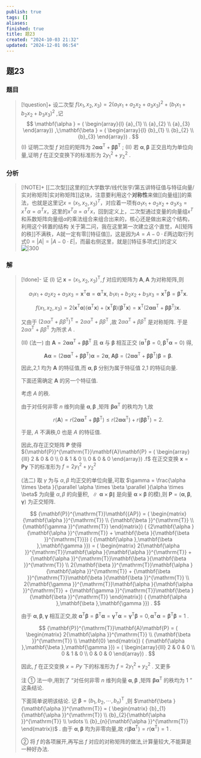 ```yaml
---
publish: true
tags: []
aliases: 
finished: true
title: 题23
created: "2024-10-03 21:32"
updated: "2024-12-01 06:54"
---
```

## 题23
### 题目
> [!question]+
> 设二次型 $f( {{x}_{1},{x}_{2},{x}_{3}})  = 2{( {a}_{1}{x}_{1} + {a}_{2}{x}_{2} + {a}_{3}{x}_{3}) }^{2} + {( {b}_{1}{x}_{1} + {b}_{2}{x}_{2} + {b}_{3}{x}_{3}) }^{2}$ ,记
> $$
> \mathbf{\alpha } = ( \begin{array}{l} {a}_{1} \\  {a}_{2} \\  {a}_{3} \end{array}) ,\;\mathbf{\beta } = ( \begin{array}{l} {b}_{1} \\  {b}_{2} \\  {b}_{3} \end{array}) .
> $$
> (I) 证明二次型 $f$ 对应的矩阵为 $2\mathbf{\alpha }{\mathbf{\alpha }}^{\mathrm{T}} + \mathbf{\beta }{\mathbf{\beta }}^{\mathrm{T}}$ ;
> (II) 若 $\mathbf{\alpha },\mathbf{\beta }$ 正交且均为单位向量,证明 $f$ 在正交变换下的标准形为 $2{y}_{1}^{2} + {y}_{2}^{2}$ .
### 分析
> [!NOTE]+
> [[二次型]]这里的[[大学数学/线代张宇/第五讲特征值与特征向量/实对称矩阵|实对称矩阵]]这块，注意要利用这个**对称性**来做[[向量组]]的乘法，也就是这里记$x=(x_{1},x_{2},x_{3})^{T}$，对应着一项有$a_{1}x_{1}+a_{2}x_{2}+a_{3}x_{3}=x^{T}\alpha=\alpha^{T}x$，这里的$x^{T}\alpha=\alpha^{T}x$，回到定义上，二次型通过变量的向量组$x^{T}$和系数矩阵向量组$\alpha$的乘法组合来组合出来的，核心还是做出来这个结构，利用这个转置的结构
> 关于第二问，我在这里第一次建立这个直觉，A[[矩阵的秩]]不满秩，A就一定有零[[特征值]]，这是因为$A=A-0\cdot E$两边取行列式$0=|A|=|A-0\cdot E|$，而最右侧这里，就是[[特征多项式]]的定义
> ![|300](https://img.hwenyi.tech/202411101410652.webp)
### 解
> [!done]-
> 证 (I) 记 $\mathbf{x} = {( {x}_{1},{x}_{2},{x}_{3}) }^{\mathrm{T}},f$ 对应的矩阵为 $\mathbf{A},\mathbf{A}$ 为对称矩阵,则
> 
> $$
> {a}_{1}{x}_{1} + {a}_{2}{x}_{2} + {a}_{3}{x}_{3} = {\mathbf{x}}^{\mathrm{T}}\mathbf{\alpha } = {\mathbf{\alpha }}^{\mathrm{T}}\mathbf{x},\;{b}_{1}{x}_{1} + {b}_{2}{x}_{2} + {b}_{3}{x}_{3} = {\mathbf{x}}^{\mathrm{T}}\mathbf{\beta } = {\mathbf{\beta }}^{\mathrm{T}}\mathbf{x}.
> $$
> 
> $$
> f( {{x}_{1},{x}_{2},{x}_{3}})  = 2( {{\mathbf{x}}^{\mathrm{T}}\mathbf{\alpha }}) ( {{\mathbf{\alpha }}^{\mathrm{T}}\mathbf{x}})  + ( {{\mathbf{x}}^{\mathrm{T}}\mathbf{\beta }}) ( {{\mathbf{\beta }}^{\mathrm{T}}\mathbf{x}})  = {\mathbf{x}}^{\mathrm{T}}( {2\mathbf{\alpha }{\mathbf{\alpha }}^{\mathrm{T}} + \mathbf{\beta }{\mathbf{\beta }}^{\mathrm{T}}}) \mathbf{x}.
> $$
> 
> 又由于 ${( 2\alpha {\alpha }^{\mathrm{T}} + \beta {\beta }^{\mathrm{T}}) }^{\mathrm{T}} = {2\alpha }{\alpha }^{\mathrm{T}} + \beta {\beta }^{\mathrm{T}}$ ,故 ${2\alpha }{\alpha }^{\mathrm{T}} + \beta {\beta }^{\mathrm{T}}$ 是对称矩阵. 于是 ${2\alpha }{\alpha }^{\mathrm{T}} + \beta {\beta }^{\mathrm{T}}$ 为所求 $A$ .
> 
> (II) (法一) 由 $\mathbf{A} = 2\mathbf{\alpha }{\mathbf{\alpha }}^{\mathrm{T}} + \mathbf{\beta }{\mathbf{\beta }}^{\mathrm{T}}$ 且 $\mathbf{\alpha }$ 与 $\mathbf{\beta }$ 相互正交 $( {{\mathbf{\alpha }}^{\mathrm{T}}\mathbf{\beta } = 0,{\mathbf{\beta }}^{\mathrm{T}}\mathbf{\alpha } = 0})$ 得,
> 
> $$
> \mathbf{A}\mathbf{\alpha } = ( {2\mathbf{\alpha }{\mathbf{\alpha }}^{\mathrm{T}} + \mathbf{\beta }{\mathbf{\beta }}^{\mathrm{T}}}) \mathbf{\alpha } = 2\mathbf{\alpha },\;\mathbf{A}\mathbf{\beta } = ( {2\mathbf{\alpha }{\mathbf{\alpha }}^{\mathrm{T}} + \mathbf{\beta }{\mathbf{\beta }}^{\mathrm{T}}}) \mathbf{\beta } = \mathbf{\beta }.
> $$
> 
> 因此,2,1 均为 $\mathbf{A}$ 的特征值,而 $\mathbf{\alpha },\mathbf{\beta }$ 分别为属于特征值 2,1 的特征向量.
> 
> 下面还需确定 $\mathbf{A}$ 的另一个特征值.
> 
> 考虑 $A$ 的秩.
> 
> 由于对任何非零 $n$ 维列向量 $\mathbf{\alpha },\mathbf{\beta }$ ,矩阵 $\mathbf{\beta }{\mathbf{\alpha }}^{\mathrm{T}}$ 的秩均为 1,故
> 
> $$
> r( \mathbf{A})  = r( {2\mathbf{\alpha }{\mathbf{\alpha }}^{\mathrm{T}} + \mathbf{\beta }{\mathbf{\beta }}^{\mathrm{T}}})  \leq  r( {2\mathbf{\alpha }{\mathbf{\alpha }}^{\mathrm{T}}})  + r( {\mathbf{\beta }{\mathbf{\beta }}^{\mathrm{T}}})  = 2.
> $$
> 
> 于是, $A$ 不满秩,0 也是 $A$ 的特征值.
> 
> 因此,存在正交矩阵 $\mathbf{P}$ 使得 ${\mathbf{P}}^{\mathrm{T}}\mathbf{A}\mathbf{P} = ( \begin{array}{lll} 2 & 0 & 0 \\  0 & 1 & 0 \\  0 & 0 & 0 \end{array}) .f$ 在正交变换 $\mathbf{x} = \mathbf{P}\mathbf{y}$ 下的标准形为 $f = 2{y}_{1}^{2} + {y}_{2}^{2}$
> 
> (法二) 取 $\gamma$ 为与 $\alpha ,\beta$ 均正交的单位向量,可取 $\gamma  = \frac{\alpha  \times  \beta }{\parallel \alpha  \times  \beta \parallel }(\alpha  \times  \beta$ 为向量 $\alpha ,\beta$ 的向量积, $\parallel \mathbf{\alpha } \times  \mathbf{\beta }\parallel$ 是向量 $\mathbf{\alpha } \times  \mathbf{\beta }$ 的模),则 $\mathbf{P} = ( {\mathbf{\alpha },\mathbf{\beta },\mathbf{\gamma }})$ 为正交矩阵.
> 
> $$
> {\mathbf{P}}^{\mathrm{T}}\mathbf{{AP}} = ( \begin{matrix} {\mathbf{\alpha }}^{\mathrm{T}} \\  {\mathbf{\beta }}^{\mathrm{T}} \\  {\mathbf{\gamma }}^{\mathrm{T}} \end{matrix}) ( {2\mathbf{\alpha }{\mathbf{\alpha }}^{\mathrm{T}} + \mathbf{\beta }{\mathbf{\beta }}^{\mathrm{T}}}) ( {\mathbf{\alpha },\mathbf{\beta },\mathbf{\gamma }})  = ( \begin{matrix} 2{\mathbf{\alpha }}^{\mathrm{T}}\mathbf{\alpha }{\mathbf{\alpha }}^{\mathrm{T}} + {\mathbf{\alpha }}^{\mathrm{T}}\mathbf{\beta }{\mathbf{\beta }}^{\mathrm{T}} \\  2{\mathbf{\beta }}^{\mathrm{T}}\mathbf{\alpha }{\mathbf{\alpha }}^{\mathrm{T}} + {\mathbf{\beta }}^{\mathrm{T}}\mathbf{\beta }{\mathbf{\beta }}^{\mathrm{T}} \\  2{\mathbf{\gamma }}^{\mathrm{T}}\mathbf{\alpha }{\mathbf{\alpha }}^{\mathrm{T}} + {\mathbf{\gamma }}^{\mathrm{T}}\mathbf{\beta }{\mathbf{\beta }}^{\mathrm{T}} \end{matrix}) ( {\mathbf{\alpha },\mathbf{\beta },\mathbf{\gamma }}) .
> $$
> 
> 由于 $\mathbf{\alpha },\mathbf{\beta },\mathbf{\gamma }$ 相互正交,故 ${\mathbf{\alpha }}^{\mathrm{T}}\mathbf{\beta } = {\mathbf{\beta }}^{\mathrm{T}}\mathbf{\alpha } = {\mathbf{\gamma }}^{\mathrm{T}}\mathbf{\alpha } = {\mathbf{\gamma }}^{\mathrm{T}}\mathbf{\beta } = 0,{\mathbf{\alpha }}^{\mathrm{T}}\mathbf{\alpha } = {\mathbf{\beta }}^{\mathrm{T}}\mathbf{\beta } = 1$ .
> 
> $$
> {\mathbf{P}}^{\mathrm{T}}\mathbf{A}\mathbf{P} = ( \begin{matrix} 2{\mathbf{\alpha }}^{\mathrm{T}} \\  {\mathbf{\beta }}^{\mathrm{T}} \\  \mathbf{0} \end{matrix}) ( {\mathbf{\alpha },\mathbf{\beta },\mathbf{\gamma }})  = ( \begin{array}{lll} 2 & 0 & 0 \\  0 & 1 & 0 \\  0 & 0 & 0 \end{array}) .
> $$
> 
> 因此, $f$ 在正交变换 $x = {Py}$ 下的标准形为 $f = 2{y}_{1}^{2} + {y}_{2}^{2}$ . 又更多
> 
> 注 ① 法一中,用到了 “对任何非零 $n$ 维列向量 $\mathbf{\alpha },\mathbf{\beta }$ ,矩阵 $\mathbf{\beta }{\mathbf{\alpha }}^{\mathrm{T}}$ 的秩均为 1 ” 这条结论.
> 
> 下面简单说明该结论. 记 $\mathbf{\beta } = {( {b}_{1},{b}_{2},\cdots ,{b}_{n}) }^{\mathrm{T}}$ ,则 $\mathbf{\beta }{\mathbf{\alpha }}^{\mathrm{T}} = ( \begin{matrix} {b}_{1}{\mathbf{\alpha }}^{\mathrm{T}} \\  {b}_{2}{\mathbf{\alpha }}^{\mathrm{T}} \\  \vdots \\  {b}_{n}{\mathbf{\alpha }}^{\mathrm{T}} \end{matrix})$ . 由于 $\mathbf{\alpha },\mathbf{\beta }$ 均为非零向量,故 $r( {\mathbf{\beta }{\mathbf{\alpha }}^{\mathrm{T}}})  = r( {\mathbf{\alpha }}^{\mathrm{T}})  = 1$ .
> 
> ② 将 $f$ 的各项展开,再写出 $f$ 对应的对称矩阵的做法,计算量较大,不能算是一种好办法.